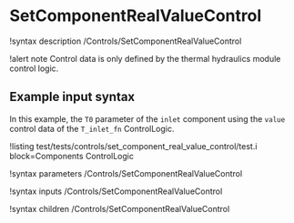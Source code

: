 # SetComponentRealValueControl

!syntax description /Controls/SetComponentRealValueControl

!alert note
Control data is only defined by the thermal hydraulics module control logic.

## Example input syntax

In this example, the `T0` parameter of the `inlet` component
using the `value` control data of the `T_inlet_fn` ControlLogic.

!listing test/tests/controls/set_component_real_value_control/test.i block=Components ControlLogic

!syntax parameters /Controls/SetComponentRealValueControl

!syntax inputs /Controls/SetComponentRealValueControl

!syntax children /Controls/SetComponentRealValueControl
